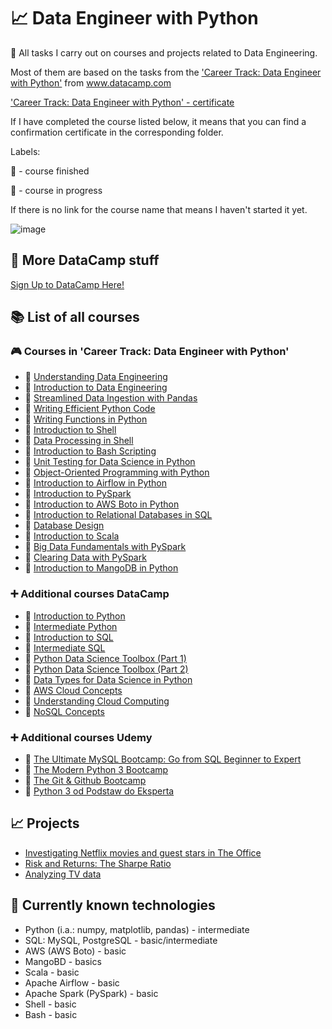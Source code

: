 # 📈  Data Engineer with Python
🧠 All tasks I carry out on courses and projects related to Data Engineering.

Most of them are based on the tasks from the ['Career Track: Data Engineer with Python'](https://github.com/monikaglazz/Data_Engineering_with_Python/blob/main/Track_description.pdf) from www.datacamp.com

['Career Track: Data Engineer with Python' - certificate](https://github.com/monikaglazz/Data_Engineering_with_Python/blob/main/Data_Engineer_Career_Track_certificate.pdf)

If I have completed the course listed below, it means that you can find a confirmation certificate in the corresponding folder.

Labels:

🏁 - course finished

🔖 - course in progress

If there is no link for the course name that means I haven't started it yet.

![image](https://user-images.githubusercontent.com/84285130/217212070-2d5affaa-1625-4e45-957f-1ca31098aa4d.png)

## 🧮  More DataCamp stuff
[Sign Up to DataCamp Here!](https://www.datacamp.com/users/sign_up)

## 📚  List of all courses
### 🎮  Courses in 'Career Track: Data Engineer with Python'
* 🏁 [Understanding Data Engineering](https://github.com/monikaglazz/Data_Engineering_with_Python/tree/main/Understanding%20Data%20Engineering)
* 🏁 [Introduction to Data Engineering](https://github.com/monikaglazz/Data_Engineering_with_Python/tree/main/Introduction%20to%20Data%20Engineering)
* 🏁 [Streamlined Data Ingestion with Pandas](https://github.com/monikaglazz/Data_Engineering_with_Python/tree/main/Streamlined%20Data%20Ingestion%20with%20Pandas)
* 🏁 [Writing Efficient Python Code](https://github.com/monikaglazz/Data_Engineering_with_Python/tree/main/Writing%20Efficient%20Python%20Code)
* 🏁 [Writing Functions in Python](https://github.com/monikaglazz/Data_Engineering_with_Python/tree/main/Writing%20Functions%20in%20Python)
* 🏁 [Introduction to Shell](https://github.com/monikaglazz/Data_Engineering_with_Python/tree/main/Introduction%20to%20Shell)
* 🏁 [Data Processing in Shell](https://github.com/monikaglazz/Data_Engineering_with_Python/tree/main/Data%20Processing%20in%20Shell)
* 🏁 [Introduction to Bash Scripting](https://github.com/monikaglazz/Data_Engineering_with_Python/tree/main/Introduction%20to%20Bash%20Scripting)
* 🏁 [Unit Testing for Data Science in Python](https://github.com/monikaglazz/Data_Engineering_with_Python/tree/main/Unit%20Testing%20for%20Data%20Science%20in%20Python)
* 🏁 [Object-Oriented Programming with Python](https://github.com/monikaglazz/Data_Engineering_with_Python/tree/main/Object-Oriented%20Programming%20with%20Python)
* 🏁 [Introduction to Airflow in Python](https://github.com/monikaglazz/Data_Engineering_with_Python/tree/main/Introduction%20to%20Airflow%20in%20Python)
* 🏁 [Introduction to PySpark](https://github.com/monikaglazz/Data_Engineering_with_Python/tree/main/Introduction%20to%20PySpark)
* 🏁 [Introduction to AWS Boto in Python](https://github.com/monikaglazz/Data_Engineering_with_Python/tree/main/Introduction%20to%20AWS%20Boto%20in%20Python)
* 🏁 [Introduction to Relational Databases in SQL](https://github.com/monikaglazz/Data_Engineering_with_Python/tree/main/Introduction%20to%20Relational%20Databases%20in%20SQL)
* 🏁 [Database Design](https://github.com/monikaglazz/Data_Engineering_with_Python/tree/main/Database%20Design)
* 🏁 [Introduction to Scala](https://github.com/monikaglazz/Data_Engineering_with_Python/tree/main/Introduction%20to%20Scala)
* 🏁 [Big Data Fundamentals with PySpark](https://github.com/monikaglazz/Data_Engineering_with_Python/tree/main/Big%20Data%20Fundamentals%20with%20PySpark)
* 🏁 [Clearing Data with PySpark](https://github.com/monikaglazz/Data_Engineering_with_Python/tree/main/Cleaning%20Data%20with%20PySpark)
* 🏁 [Introduction to MangoDB in Python](https://github.com/monikaglazz/Data_Engineering_with_Python/tree/main/Introduction%20to%20MongoDB%20in%20Python)

### ➕  Additional courses DataCamp
* 🏁 [Introduction to Python](https://github.com/monikaglazz/Data_Engineering_with_Python/tree/main/Additional%20Courses/Introduction_to_Python)
* 🏁 [Intermediate Python](https://github.com/monikaglazz/Data_Engineering_with_Python/tree/main/Additional%20Courses/Intermediate_Python)
* 🏁 [Introduction to SQL](https://github.com/monikaglazz/Data_Engineering_with_Python/tree/main/Additional%20Courses/Introduction_to_SQL)
* 🏁 [Intermediate SQL](https://github.com/monikaglazz/Data_Engineering_with_Python/tree/main/Additional%20Courses/Intermediate_SQL)
* 🏁 [Python Data Science Toolbox (Part 1)](https://github.com/monikaglazz/Data_Engineering_with_Python/tree/main/Additional%20Courses/Python%20Data%20Science%20Toolbox%20(Part%201))
* 🏁 [Python Data Science Toolbox (Part 2)](https://github.com/monikaglazz/Data_Engineering_with_Python/tree/main/Additional%20Courses/Python%20Data%20Science%20Toolbox%20(Part%202))
* 🏁 [Data Types for Data Science in Python](https://github.com/monikaglazz/Data_Engineering_with_Python/tree/main/Additional%20Courses/Data%20Types%20for%20Data%20Science%20in%20Python)
* 🏁 [AWS Cloud Concepts](https://github.com/monikaglazz/Data_Engineering_with_Python/blob/main/Additional%20Courses/AWS%20Cloud%20Concepts_certificate.pdf)
* 🏁 [Understanding Cloud Computing](https://github.com/monikaglazz/Data_Engineering_with_Python/blob/main/Additional%20Courses/Understanding%20Cloud%20Computing_certificate.pdf)
* 🏁 [NoSQL Concepts](https://github.com/monikaglazz/Data_Engineering_with_Python/blob/main/Additional%20Courses/NoSQL%20Concepts.pdf)

### ➕  Additional courses Udemy
* 🏁 [The Ultimate MySQL Bootcamp: Go from SQL Beginner to Expert](https://udemy-certificate.s3.amazonaws.com/image/UC-430c70e1-4640-4f99-9cb8-7cf5cc87fe0a.jpg)
* 🏁 [The Modern Python 3 Bootcamp](https://udemy-certificate.s3.amazonaws.com/image/UC-1dd46d62-f25d-41f4-9e1c-15312c6dd5db.jpg)
* 🏁 [The Git & Github Bootcamp](https://udemy-certificate.s3.amazonaws.com/image/UC-17fee90e-ff7a-47f4-8a74-9f5007b4c9d5.jpg)
* 🏁 [Python 3 od Podstaw do Eksperta](https://udemy-certificate.s3.amazonaws.com/image/UC-976cc083-524c-4d1a-94fa-338878599ab9.jpg)

## 📈  Projects
* [Investigating Netflix movies and guest stars in The Office](https://github.com/monikaglazz/Data_Engineering_with_Python/tree/main/Projects/Investigating%20Netflix%20movies%20and%20guest%20stars%20in%20The%20Office)
* [Risk and Returns: The Sharpe Ratio](https://github.com/monikaglazz/Data_Engineering_with_Python/tree/main/Projects/Risk%20and%20Returns%3B%20The%20Sharpe%20Ratio)
* [Analyzing TV data](https://github.com/monikaglazz/Data_Engineering_with_Python/tree/main/Projects/Analyzing%20TV%20data)


## 📒 Currently known technologies
* Python (i.a.: numpy, matplotlib, pandas) - intermediate
* SQL: MySQL, PostgreSQL - basic/intermediate
* AWS (AWS Boto) - basic
* MangoBD - basics
* Scala - basic
* Apache Airflow - basic
* Apache Spark (PySpark) - basic
* Shell - basic
* Bash - basic
